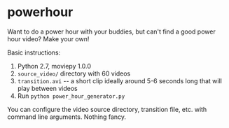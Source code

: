 # powerhour
Want to do a power hour with your buddies, but can't find a good power hour video? Make your own!

Basic instructions:

1. Python 2.7, moviepy 1.0.0
2. `source_video/` directory with 60 videos
3. `transition.avi` -- a short clip ideally around 5-6 seconds long that will play between videos
3. Run `python power_hour_generator.py`

You can configure the video source directory, transition file, etc. with command line arguments. Nothing fancy. 
